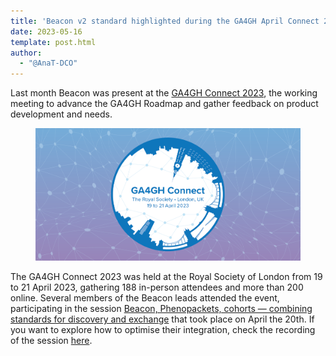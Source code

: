 ```yaml
---
title: 'Beacon v2 standard highlighted during the GA4GH April Connect 2023'
date: 2023-05-16
template: post.html
author: 
  - "@AnaT-DCO"
---
```



Last month Beacon was present at the [GA4GH Connect 2023](https://broadinstitute.swoogo.com/ga4ghaprilconnect23/), the working meeting to advance the GA4GH Roadmap and gather feedback on product development and needs.

<figure>
<img src="/img/Banner-April-Connect-2023.png" style="width: 520px;" />
</figure>

<!--more-->

The GA4GH Connect 2023 was held at the Royal Society of London from 19 to 21 April 2023, gathering 188 in-person attendees and more than 200 online. Several members of the Beacon leads attended the event, participating in the session [Beacon, Phenopackets, cohorts — combining standards for discovery and exchange](https://broadinstitute.swoogo.com/ga4ghaprilconnect23/session/1409275/beacon-phenopackets-cohorts-%E2%80%94-combining-standards-for-discovery-and-exchange) that took place on April the 20th. 
If you want to explore how to optimise their integration, check the recording of the session [here](https://drive.google.com/file/d/1JHaDG0ahnC1KFwezrwIsragked7Nxqha/view).
